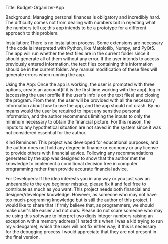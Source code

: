 Title: Budget-Organizer-App

Background: Managing personal finances is obligatory and incredibly hard. The difficulty comes not from dealing with numbers but in rejecting what the numbers tell us; this app intends to be a prototype for a different approach to this problem.

Installation: There is no installation process. Some extensions are necessary if the code is interpreted with Python, like Matplotlib,  Numpy, and PyQt5. The app will run whether the text files are in the current folder since it should generate all of them without any error. If the user intends to access previously entered information, the text files containing this information should be in the current folder. Any manual modification of these files will generate errors when running the app.

Using the App: Once the app is working, the user is prompted with three options, create an account(if it is the first time working with the app), log in (accessing the user profile if the user's info is on the text files) and closing the program. From them, the user will be provided with all the necessary information about how to use the app, and the app should not crash. By no means would the user be required to input any sensitive personal information, and the author recommends limiting the inputs to only the minimum necessary to obtain the financial picture. For this reason, the inputs to any hypothetical situation are not saved in the system since it was not considered essential for the author.

Kind Reminder: This project was developed for educational purposes, and the author does not hold any degree in finance or economy or any license to provide others with financial advice. Following any recommendations generated by the app was designed to show that the author met the knowledge to implement a conditional decision tree in computer programming rather than provide accurate financial advice.

For Developers: If the idea interests you in any way or you just saw an unbearable to the eye beginner mistake, please fix it and feel free to contribute as much as you want. This project needs both financial and designer/developer knowledge. However, as someone who may not have too much-programing knowledge but is still the author of this project, I would like to share that I firmly believe that, as programmers, we should make user's life easier and not ours. Please do not scare someone who may be using this software to interpret two digits integer numbers raising an exception with a memory address( I hated this when I was a kid trying to run my videogame), which the user will not fix either way; if this is necessary for the debugging process I would appreciate that they are not present in the final version.
